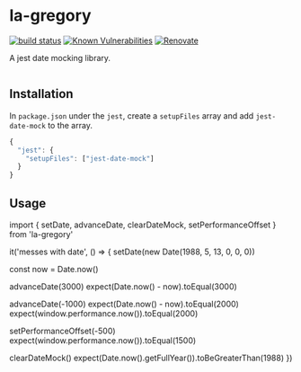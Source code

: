# la-gregory

[![build status](https://circleci.com/gh/insidewhy/la-gregory.png?style=shield)](https://circleci.com/gh/insidewhy/la-gregory)
[![Known Vulnerabilities](https://snyk.io/test/github/insidewhy/la-gregory/badge.svg)](https://snyk.io/test/github/insidewhy/la-gregory)
[![Renovate](https://img.shields.io/badge/renovate-enabled-brightgreen.svg)](https://renovatebot.com)

A jest date mocking library.

```typescript

```

## Installation

In `package.json` under the `jest`, create a `setupFiles` array and add `jest-date-mock` to the array.

```js
{
  "jest": {
    "setupFiles": ["jest-date-mock"]
  }
}
```

## Usage

import { setDate, advanceDate, clearDateMock, setPerformanceOffset } from 'la-gregory'

it('messes with date', () => {
  setDate(new Date(1988, 5, 13, 0, 0, 0))

  const now = Date.now()

  advanceDate(3000)
  expect(Date.now() - now).toEqual(3000)

  advanceDate(-1000)
  expect(Date.now() - now).toEqual(2000)
  expect(window.performance.now()).toEqual(2000)

  setPerformanceOffset(-500)
  expect(window.performance.now()).toEqual(1500)

  clearDateMock()
  expect(Date.now().getFullYear()).toBeGreaterThan(1988)
})
